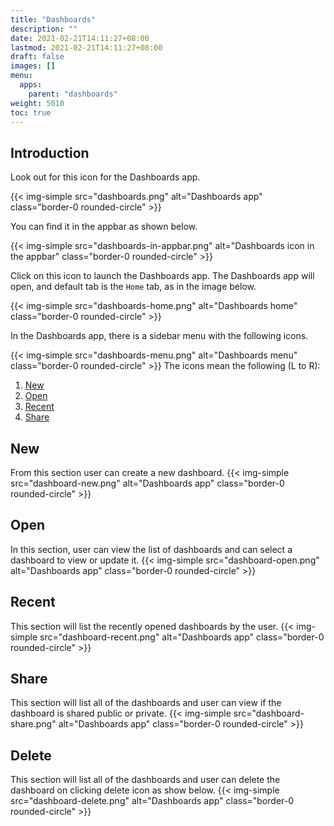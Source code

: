 ```yaml
---
title: "Dashboards"
description: ""
date: 2021-02-21T14:11:27+08:00
lastmod: 2021-02-21T14:11:27+08:00
draft: false
images: []
menu:
  apps:
    parent: "dashboards"
weight: 5010
toc: true
---
```


## Introduction

Look out for this icon for the Dashboards app.

{{< img-simple src="dashboards.png" alt="Dashboards app" class="border-0 rounded-circle" >}}

You can find it in the appbar as shown below.

{{< img-simple src="dashboards-in-appbar.png" alt="Dashboards icon in the appbar" class="border-0 rounded-circle" >}}

Click on this icon to launch the Dashboards app. The Dashboards app will open, and default tab is the `Home` tab, as in the image below.

{{< img-simple src="dashboards-home.png" alt="Dashboards home" class="border-0 rounded-circle" >}}

In the Dashboards app, there is a sidebar menu with the following icons.

{{< img-simple src="dashboards-menu.png" alt="Dashboards menu" class="border-0 rounded-circle" >}}
The icons mean the following (L to R):

  1. [New](#new)
  1. [Open](#open)
  1. [Recent](#recent)
  1. [Share](#share)

## New

From this section user can create a new dashboard.
{{< img-simple src="dashboard-new.png" alt="Dashboards app" class="border-0 rounded-circle" >}}

## Open

In this section, user can view the list of dashboards and can select a dashboard to view or update it.
{{< img-simple src="dashboard-open.png" alt="Dashboards app" class="border-0 rounded-circle" >}}

## Recent

This section will list the recently opened dashboards by the user.
{{< img-simple src="dashboard-recent.png" alt="Dashboards app" class="border-0 rounded-circle" >}}

## Share

This section will list all of the dashboards and user can view if the dashboard is shared public or private.
{{< img-simple src="dashboard-share.png" alt="Dashboards app" class="border-0 rounded-circle" >}}
## Delete

This section will list all of the dashboards and user can delete the dashboard on clicking delete icon as show below.
{{< img-simple src="dashboard-delete.png" alt="Dashboards app" class="border-0 rounded-circle" >}}
